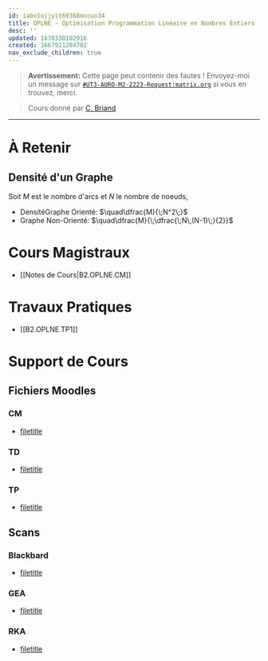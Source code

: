 ```yaml
---
id: iabo1ojjyit69368mncuo34
title: OPLNE - Optimisation Programmation Linéaire en Nombres Entiers
desc: ''
updated: 1670330102916
created: 1667911284702
nav_exclude_children: true
---
```



> **Avertissement:**
Cette page peut contenir des fautes ! Envoyez-moi un message sur [`#UT3-AURO-M2-2223-Request:matrix.org`](https://matrix.to/#/#UT3-AURO-M2-2223-Request:matrix.org) si vous en trouvez, merci.

> Cours donné par [C. Briand](briand@laas.fr)

---

# À Retenir

## Densité d'un Graphe

Soit $M$ est le nombre d'arcs et $N$ le nombre de noeuds,

- DensitéGraphe Orienté: $\quad\dfrac{M}{\;N^2\;}$ 
- Graphe Non-Orienté: $\quad\dfrac{M}{\;\dfrac{\;N\,(N-1)\;}{2}}$

# Cours Magistraux

- [[Notes de Cours|B2.OPLNE.CM]]

<!--
# Travaux Dirigés

- [[...|...]]
-->
# Travaux Pratiques

- [[B2.OPLNE.TP1]]

# Support de Cours

## Fichiers Moodles

### CM

- [filetitle](https://raw.githubusercontent.com/TunnARK/UT3-AURO-2223-S10-Dendron/main/vault/assets/filetitle)


### TD

- [filetitle](https://raw.githubusercontent.com/TunnARK/UT3-AURO-2223-S10-Dendron/main/vault/assets/filetitle)


### TP

- [filetitle](https://raw.githubusercontent.com/TunnARK/UT3-AURO-2223-S10-Dendron/main/vault/assets/filetitle)


## Scans

### Blackbard

- [filetitle](https://raw.githubusercontent.com/TunnARK/UT3-AURO-2223-S10-Dendron/main/vault/assets/filetitle)

### GEA

- [filetitle](https://raw.githubusercontent.com/TunnARK/UT3-AURO-2223-S10-Dendron/main/vault/assets/filetitle)


### RKA

- [filetitle](https://raw.githubusercontent.com/TunnARK/UT3-AURO-2223-S10-Dendron/main/vault/assets/filetitle)



